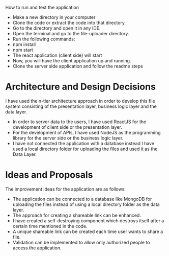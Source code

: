 How to run and test the application
- Make a new directory in your computer
-	Clone the code or extract the code into that directory.
-	Go to the directory and open it in any IDE.
-	Open the terminal and go to the file-uploader directory.
-	Run the following commands:
  -	npm install
  -	npm start
  -	The react application (client side) will start
-	Now, you will have the client application up and running.
-	Clone the server side application and follow the readme steps


# Architecture and Design Decisions
I have used the n-tier architecture approach in order to develop this file system consisting of the presentation layer, business logic layer and the data layer.
-	In order to server data to the users, I have used ReactJS for the development of client side or the presentation layer.
-	For the development of APIs, I have used NodeJS as the programming library for the server side or the business logic layer.
-	I have not connected the application with a database instead I have used a local directory folder for uploading the files and used it as the Data Layer. 


# Ideas and Proposals
The improvement ideas for the application are as follows:
-	The application can be connected to a database like MongoDB for uploading the files instead of using a local directory folder as the data layer.
-	The approach for creating a shareable link can be enhanced.
  -	I have created a self-destroying component which destroys itself after a certain time mentioned in the code.
  -	A unique shareable link can be created each time user wants to share a file.
-	Validation can be implemented to allow only authorized people to access the application. 


